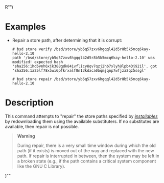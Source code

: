 R""(

# Examples

* Repair a store path, after determining that it is corrupt:

  ```console
  # bsd store verify /bsd/store/yb5q57zxv6hgqql42d5r8b5k5mcq6kay-hello-2.10
  path '/bsd/store/yb5q57zxv6hgqql42d5r8b5k5mcq6kay-hello-2.10' was
  modified! expected hash
  'sha256:1hd5vnh6xjk388gdk841vflicy8qv7qzj2hb7xlyh8lpb43j921l', got
  'sha256:1a25lf78x5wi6pfkrxalf0n13kdaca0bqmjqnp7wfjza2qz5ssgl'

  # bsd store repair /bsd/store/yb5q57zxv6hgqql42d5r8b5k5mcq6kay-hello-2.10
  ```

# Description

This command attempts to "repair" the store paths specified by
[*installables*](./bsd.md#installables) by redownloading them using the available
substituters. If no substitutes are available, then repair is not
possible.

> **Warning**
>
> During repair, there is a very small time window during which the old
> path (if it exists) is moved out of the way and replaced with the new
> path. If repair is interrupted in between, then the system may be left
> in a broken state (e.g., if the path contains a critical system
> component like the GNU C Library).

)""
